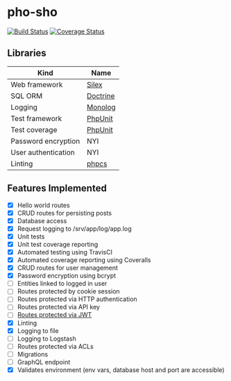 # pho-sho

[![Build Status](https://travis-ci.org/galactic-filament/pho-sho.svg?branch=master)](https://travis-ci.org/galactic-filament/pho-sho)
[![Coverage Status](https://coveralls.io/repos/github/galactic-filament/pho-sho/badge.svg?branch=master)](https://coveralls.io/github/galactic-filament/pho-sho?branch=master)

## Libraries

Kind | Name
--- | ---
Web framework | [Silex](https://silex.symfony.com/)
SQL ORM | [Doctrine](http://www.doctrine-project.org/)
Logging | [Monolog](https://github.com/Seldaek/monolog)
Test framework | [PhpUnit](https://phpunit.de/)
Test coverage | [PhpUnit](https://phpunit.de/)
Password encryption | NYI
User authentication | NYI
Linting | [phpcs](https://github.com/squizlabs/PHP_CodeSniffer)

## Features Implemented

- [x] Hello world routes
- [x] CRUD routes for persisting posts
- [x] Database access
- [x] Request logging to /srv/app/log/app.log
- [x] Unit tests
- [x] Unit test coverage reporting
- [x] Automated testing using TravisCI
- [x] Automated coverage reporting using Coveralls
- [x] CRUD routes for user management
- [x] Password encryption using bcrypt
- [ ] Entities linked to logged in user
- [ ] Routes protected by cookie session
- [ ] Routes protected via HTTP authentication
- [ ] Routes protected via API key
- [ ] [Routes protected via JWT](https://github.com/firebase/php-jwt)
- [x] Linting
- [x] Logging to file
- [ ] Logging to Logstash
- [ ] Routes protected via ACLs
- [ ] Migrations
- [ ] GraphQL endpoint
- [x] Validates environment (env vars, database host and port are accessible)
